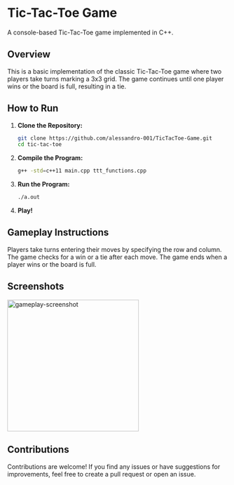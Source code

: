 # Tic-Tac-Toe Game

A console-based Tic-Tac-Toe game implemented in C++.

## Overview

This is a basic implementation of the classic Tic-Tac-Toe game where two players take turns marking a 3x3 grid. The game continues until one player wins or the board is full, resulting in a tie.

## How to Run

1. **Clone the Repository:**
   ```bash
   git clone https://github.com/alessandro-001/TicTacToe-Game.git
   cd tic-tac-toe

2. **Compile the Program:**
    ```bash
    g++ -std=c++11 main.cpp ttt_functions.cpp
    ```

3. **Run the Program:**
    ```bash
    ./a.out
    ```
4. **Play!**

## Gameplay Instructions
Players take turns entering their moves by specifying the row and column.
The game checks for a win or a tie after each move.
The game ends when a player wins or the board is full.

## Screenshots
<div style="justify-content: center;">
  <img src="ttt_screenshot.png" width="300" alt="gameplay-screenshot">
</div>

## Contributions
Contributions are welcome! If you find any issues or have suggestions for improvements, feel free to create a pull request or open an issue.